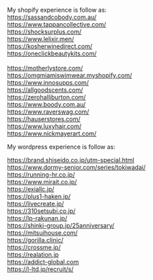 My shopify experience is follow as:<br>
https://sassandcobody.com.au/ <br>
https://www.tappancollective.com/ <br>
https://shocksurplus.com/<br>
https://www.lelixir.men/ <br>
https://kosherwinedirect.com/<br>
https://oneclickbeautykits.com/            <br>     
https://motherlystore.com/<br>
https://omgmiamiswimwear.myshopify.com/ <br>
https://www.innosupps.com/<br>
https://allgoodscents.com/<br>
https://zerohalliburton.com/<br>
https://www.boody.com.au/<br>
https://www.raverswag.com/<br>
https://hauserstores.com/<br>
https://www.luxyhair.com/<br>
https://www.nickmayerart.com/<br>



My wordpress experience is follow as:<br>

https://brand.shiseido.co.jp/utm-special.html<br>
https://www.dormy-senior.com/series/tokiwadai/<br>
https://running-hr.co.jp/<br>
https://www.mirait.co.jp/<br>
https://exiallc.jp/<br>
https://plus1-haken.jp/<br>
https://livecreate.jp/<br>
https://310setsubi.co.jp/<br>
https://lp-rakunan.jp/<br>
https://shinki-group.jp/25anniversary/<br>
https://mitsuihouse.com/<br>
https://gorilla.clinic/<br>
https://crossme.jp/<br>
https://realation.jp<br>
https://addict-global.com<br>
https://l-ltd.jp/recruit/s/<br>
